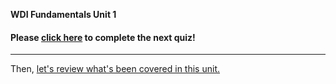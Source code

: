 **WDI Fundamentals Unit 1**

#### Please [click here](https://ga-immersives.typeform.com/to/KSU25a) to complete the next quiz!

---

Then, [let's review what's been covered in this unit.](12_cheatsheet.md)
